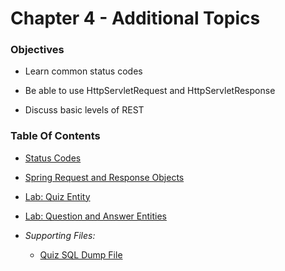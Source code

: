 # Chapter 4 - Additional Topics

### Objectives
* Learn common status codes  

* Be able to use HttpServletRequest and HttpServletResponse

* Discuss basic levels of REST

### Table Of Contents
* [Status Codes](status_codes.md)

* [Spring Request and Response Objects](spring_request_response.md)

* [Lab: Quiz Entity](quiz_crud.md)

* [Lab: Question and Answer Entities](question_answer.md)

* *Supporting Files:*
  * [Quiz SQL Dump File](quizdb.sql)
